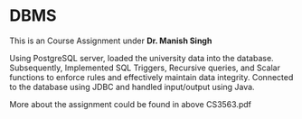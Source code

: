 # DBMS

This is an Course Assignment under **Dr. Manish Singh**

Using PostgreSQL server, loaded the university data into the database. Subsequently, Implemented SQL Triggers, Recursive queries, and Scalar functions to enforce rules and effectively maintain data integrity.
Connected to the database using JDBC and handled input/output using Java.

More about the assignment could be found in above CS3563.pdf

